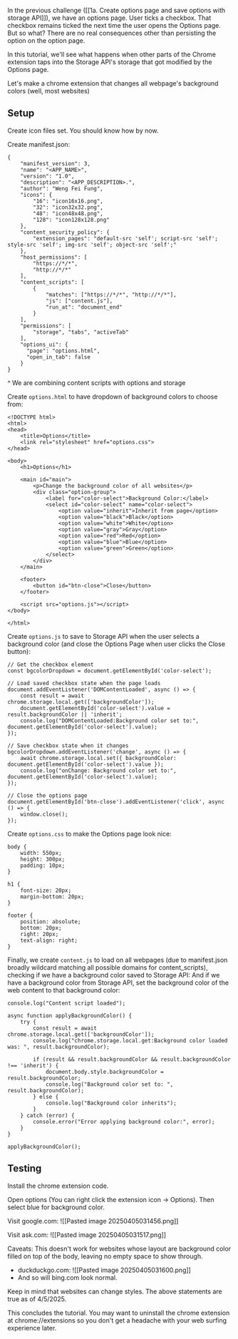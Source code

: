 In the previous challenge ([[1a. Create options page and save options with storage API]]), we have an options page. User ticks a checkbox. That checkbox remains ticked the next time the user opens the Options page. But so what? There are no real consequences other than persisting the option on the option page.

In this tutorial, we'll see what happens when other parts of the Chrome extension taps into the Storage API's storage that got modified by the Options page.

Let's make a chrome extension that changes all webpage's background colors (well, most websites)

## Setup

Create icon files set. You should know how by now.

Create manifest.json:
```
{  
    "manifest_version": 3,  
    "name": "<APP_NAME>",  
    "version": "1.0",  
    "description": "<APP_DESCRIPTION>.",  
    "author": "Weng Fei Fung",
    "icons": {  
        "16": "icon16x16.png",  
        "32": "icon32x32.png",  
        "48": "icon48x48.png",  
        "128": "icon128x128.png"  
    },
    "content_security_policy": {  
        "extension_pages": "default-src 'self'; script-src 'self'; style-src 'self'; img-src 'self'; object-src 'self';"
    },
    "host_permissions": [
        "https://*/*",
        "http://*/*"
    ],
    "content_scripts": [
        {
	        "matches": ["https://*/*", "http://*/*"],
	        "js": ["content.js"],
	        "run_at": "document_end"
        }
    ],
    "permissions": [
        "storage", "tabs", "activeTab"
    ],
    "options_ui": {
      "page": "options.html",
      "open_in_tab": false
    }
}
```

^ We are combining content scripts with options and storage

Create `options.html` to have dropdown of background colors to choose from:
```
<!DOCTYPE html>  
<html>  
<head>  
    <title>Options</title>
    <link rel="stylesheet" href="options.css">
</head>  
  
<body>  
    <h1>Options</h1>  

    <main id="main">
        <p>Change the background color of all websites</p>
        <div class="option-group">
            <label for="color-select">Background Color:</label>
            <select id="color-select" name="color-select">
                <option value="inherit">Inherit from page</option>
                <option value="black">Black</option>
                <option value="white">White</option>
                <option value="gray">Gray</option>
                <option value="red">Red</option>
                <option value="blue">Blue</option>
                <option value="green">Green</option>
            </select>
        </div>
    </main>

    <footer>
        <button id="btn-close">Close</button>
    </footer>

    <script src="options.js"></script>
</body>  
  
</html>
```

Create `options.js` to save to Storage API when the user selects a background color (and close the Options Page when user clicks the Close button):
```
// Get the checkbox element
const bgcolorDropdown = document.getElementById('color-select');

// Load saved checkbox state when the page loads
document.addEventListener('DOMContentLoaded', async () => {
    const result = await chrome.storage.local.get(['backgroundColor']);
    document.getElementById('color-select').value = result.backgroundColor || 'inherit';
    console.log("DOMContentLoaded:Background color set to:", document.getElementById('color-select').value);
});

// Save checkbox state when it changes
bgcolorDropdown.addEventListener('change', async () => {
    await chrome.storage.local.set({ backgroundColor: document.getElementById('color-select').value });
    console.log("onChange: Background color set to:", document.getElementById('color-select').value);
});

// Close the options page
document.getElementById('btn-close').addEventListener('click', async () => {
    window.close();
});
```

Create `options.css` to make the Options page look nice:
```
body {
    width: 550px;
    height: 300px;
    padding: 10px;
}

h1 {
    font-size: 20px;
    margin-bottom: 20px;
}

footer {
    position: absolute;
    bottom: 20px;
    right: 20px;
    text-align: right;
}
```

Finally, we create `content.js` to load on all webpages (due to manifest.json broadly wildcard matching all possible domains for content_scripts), checking if we have a background color saved to Storage API: And if we have a background color from Storage API, set the background color of the web content to that background color:
```
console.log("Content script loaded");

async function applyBackgroundColor() {
    try {
        const result = await chrome.storage.local.get(['backgroundColor']);
        console.log("chrome.storage.local.get:Background color loaded was: ", result.backgroundColor);
        
        if (result && result.backgroundColor && result.backgroundColor !== 'inherit') {
            document.body.style.backgroundColor = result.backgroundColor;
            console.log("Background color set to: ", result.backgroundColor);
        } else {
            console.log("Background color inherits");
        }
    } catch (error) {
        console.error("Error applying background color:", error);
    }
}

applyBackgroundColor();
```

## Testing

Install the chrome extension code.

Open options (You can right click the extension icon -> Options). Then select blue for background color.

Visit google.com:
![[Pasted image 20250405031456.png]]

Visit ask.com:
![[Pasted image 20250405031517.png]]

Caveats:
This doesn't work for websites whose layout are background color filled on top of the body, leaving no empty space to show through.
- duckduckgo.com:
  ![[Pasted image 20250405031600.png]]
- And so will bing.com look normal.

Keep in mind that websites can change styles. The above statements are true as of 4/5/2025.

This concludes the tutorial. You may want to uninstall the chrome extension at chrome://extensions so you don't get a headache with your web surfing experience later.